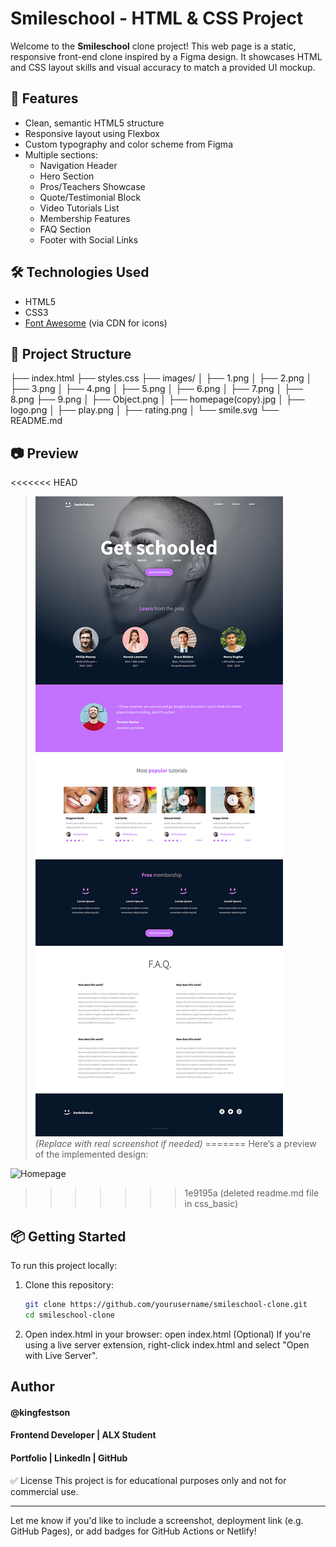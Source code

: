 # Smileschool - HTML & CSS Project

Welcome to the **Smileschool** clone project! This web page is a static, responsive front-end clone inspired by a Figma design. It showcases HTML and CSS layout skills and visual accuracy to match a provided UI mockup.

## 🚀 Features

- Clean, semantic HTML5 structure
- Responsive layout using Flexbox
- Custom typography and color scheme from Figma
- Multiple sections:
  - Navigation Header
  - Hero Section
  - Pros/Teachers Showcase
  - Quote/Testimonial Block
  - Video Tutorials List
  - Membership Features
  - FAQ Section
  - Footer with Social Links

## 🛠️ Technologies Used

- HTML5
- CSS3
- [Font Awesome](https://fontawesome.com) (via CDN for icons)

## 📁 Project Structure

├── index.html
├── styles.css
├── images/
│ ├── 1.png
│ ├── 2.png
│ ├── 3.png
│ ├── 4.png
│ ├── 5.png
│ ├── 6.png
│ ├── 7.png
│ ├── 8.png
  ├── 9.png
│ ├── Object.png
│ ├── homepage(copy).jpg
│ ├── logo.png
│ ├── play.png
│ ├── rating.png
│ └── smile.svg
└── README.md


## 📷 Preview

<<<<<<< HEAD
> ![Screenshot Preview](images/homepage(copy).jpg)  
> *(Replace with real screenshot if needed)*
=======
 >Here’s a preview of the implemented design:

![Homepage](/workspaces/alx_html_css/css_advanced/images/8.png)
>>>>>>> 1e9195a (deleted readme.md file in css_basic)

## 📦 Getting Started

To run this project locally:

1. Clone this repository:
   ```bash
   git clone https://github.com/yourusername/smileschool-clone.git
   cd smileschool-clone
2. Open index.html in your browser:
open index.html
(Optional) If you're using a live server extension, right-click index.html and select "Open with Live Server".

## Author
#### @kingfestson
#### Frontend Developer | ALX Student
#### Portfolio | LinkedIn | GitHub

✅ License
This project is for educational purposes only and not for commercial use.

---

Let me know if you'd like to include a screenshot, deployment link (e.g. GitHub Pages), or add badges for GitHub Actions or Netlify!
